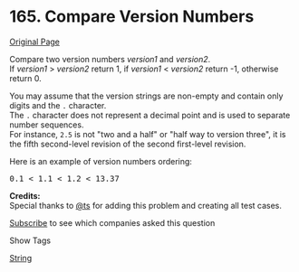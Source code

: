 # 165. Compare Version Numbers

[Original Page](https://leetcode.com/problems/compare-version-numbers/)

Compare two version numbers _version1_ and _version2_.  
If _version1_ > _version2_ return 1, if _version1_ < _version2_ return -1, otherwise return 0.

You may assume that the version strings are non-empty and contain only digits and the `.` character.  
The `.` character does not represent a decimal point and is used to separate number sequences.  
For instance, `2.5` is not "two and a half" or "half way to version three", it is the fifth second-level revision of the second first-level revision.

Here is an example of version numbers ordering:

<pre>0.1 < 1.1 < 1.2 < 13.37</pre>

**Credits:**  
Special thanks to [@ts](https://oj.leetcode.com/discuss/user/ts) for adding this problem and creating all test cases.

<div>

[Subscribe](/subscribe/) to see which companies asked this question

</div>

<div>

<div id="tags" class="btn btn-xs btn-warning">Show Tags</div>

<span class="hidebutton">[String](/tag/string/)</span></div>